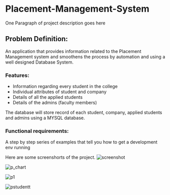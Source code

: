 # Placement-Management-System

One Paragraph of project description goes here

## Problem Definition:
An application that provides information related to the Placement Management system and smoothens the process by automation and using a well designed Database System. 

### Features:
* Information regarding every student in the college
* Individual attributes of student and company
* Details of all the applied students 
* Details of the admins (faculty members)

The database will store record of each student, company, applied students and admins using a MYSQL database.

### Functional requirements:

A step by step series of examples that tell you how to get a development env running




Here are some screenshorts of the project.
![screenshot](https://user-images.githubusercontent.com/35973080/47303062-a3d9a180-d640-11e8-9cd0-c0427aa246ad.png)

![p_chart](https://user-images.githubusercontent.com/35973080/47303113-b6ec7180-d640-11e8-87ed-cb5df3aea960.png)

![p1](https://user-images.githubusercontent.com/35973080/47303145-c9ff4180-d640-11e8-8af0-62fa32fff798.png)

![pstudentt](https://user-images.githubusercontent.com/35973080/47303173-db484e00-d640-11e8-8e6b-721a69128e60.png)

